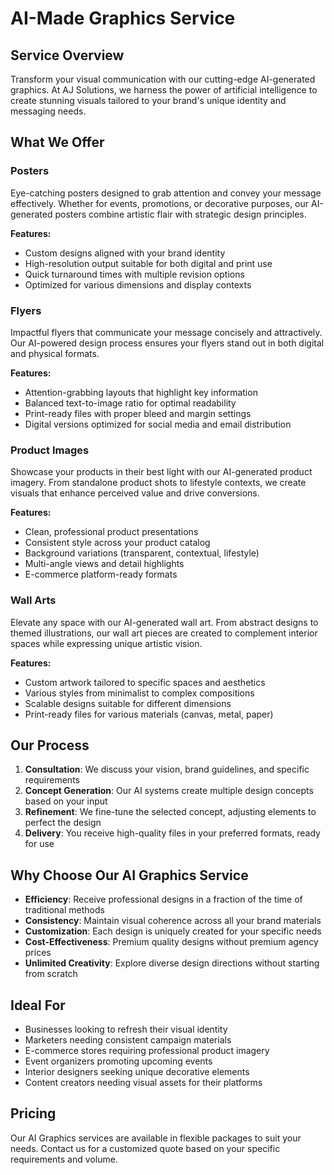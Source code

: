 # AI-Made Graphics Service

## Service Overview
Transform your visual communication with our cutting-edge AI-generated graphics. At AJ Solutions, we harness the power of artificial intelligence to create stunning visuals tailored to your brand's unique identity and messaging needs.

## What We Offer

### Posters
Eye-catching posters designed to grab attention and convey your message effectively. Whether for events, promotions, or decorative purposes, our AI-generated posters combine artistic flair with strategic design principles.

**Features:**
- Custom designs aligned with your brand identity
- High-resolution output suitable for both digital and print use
- Quick turnaround times with multiple revision options
- Optimized for various dimensions and display contexts

### Flyers
Impactful flyers that communicate your message concisely and attractively. Our AI-powered design process ensures your flyers stand out in both digital and physical formats.

**Features:**
- Attention-grabbing layouts that highlight key information
- Balanced text-to-image ratio for optimal readability
- Print-ready files with proper bleed and margin settings
- Digital versions optimized for social media and email distribution

### Product Images
Showcase your products in their best light with our AI-generated product imagery. From standalone product shots to lifestyle contexts, we create visuals that enhance perceived value and drive conversions.

**Features:**
- Clean, professional product presentations
- Consistent style across your product catalog
- Background variations (transparent, contextual, lifestyle)
- Multi-angle views and detail highlights
- E-commerce platform-ready formats

### Wall Arts
Elevate any space with our AI-generated wall art. From abstract designs to themed illustrations, our wall art pieces are created to complement interior spaces while expressing unique artistic vision.

**Features:**
- Custom artwork tailored to specific spaces and aesthetics
- Various styles from minimalist to complex compositions
- Scalable designs suitable for different dimensions
- Print-ready files for various materials (canvas, metal, paper)

## Our Process

1. **Consultation**: We discuss your vision, brand guidelines, and specific requirements
2. **Concept Generation**: Our AI systems create multiple design concepts based on your input
3. **Refinement**: We fine-tune the selected concept, adjusting elements to perfect the design
4. **Delivery**: You receive high-quality files in your preferred formats, ready for use

## Why Choose Our AI Graphics Service

- **Efficiency**: Receive professional designs in a fraction of the time of traditional methods
- **Consistency**: Maintain visual coherence across all your brand materials
- **Customization**: Each design is uniquely created for your specific needs
- **Cost-Effectiveness**: Premium quality designs without premium agency prices
- **Unlimited Creativity**: Explore diverse design directions without starting from scratch

## Ideal For

- Businesses looking to refresh their visual identity
- Marketers needing consistent campaign materials
- E-commerce stores requiring professional product imagery
- Event organizers promoting upcoming events
- Interior designers seeking unique decorative elements
- Content creators needing visual assets for their platforms

## Pricing

Our AI Graphics services are available in flexible packages to suit your needs. Contact us for a customized quote based on your specific requirements and volume.
